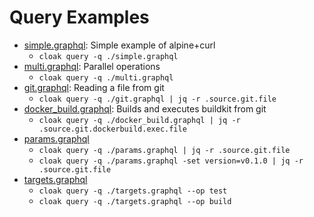 # Query Examples

- [simple.graphql](./simple.graphql): Simple example of alpine+curl
  - `cloak query -q ./simple.graphql`
- [multi.graphql](./multi.graphql): Parallel operations
  - `cloak query -q ./multi.graphql`
- [git.graphql](./git.graphql): Reading a file from git
  - `cloak query -q ./git.graphql | jq -r .source.git.file`
- [docker_build.graphql](./docker_build.graphql): Builds and executes buildkit from git
  - `cloak query -q ./docker_build.graphql | jq -r .source.git.dockerbuild.exec.file`
- [params.graphql](./params.graphql)
  - `cloak query -q ./params.graphql | jq -r .source.git.file`
  - `cloak query -q ./params.graphql -set version=v0.1.0 | jq -r .source.git.file`
- [targets.graphql](./targets.graphql)
  - `cloak query -q ./targets.graphql --op test`
  - `cloak query -q ./targets.graphql --op build`
